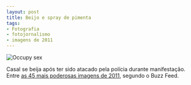 ```yaml
---
layout: post
title: Beijo e spray de pimenta
tags:
- Fotografia
- fotojornalismo
- imagens de 2011
---
```


![Occupy sex](http://www.caosordenado.com/wp-content/uploads/2011/12/occupy_sex.jpg)

Casal se beija após ter sido atacado pela polícia durante manifestação. Entre [as 45 mais poderosas imagens de 2011](http://www.buzzfeed.com/mjs538/the-most-powerful-photos-of-2011?sort=posted&z=2NNLJ6), segundo o Buzz Feed.
